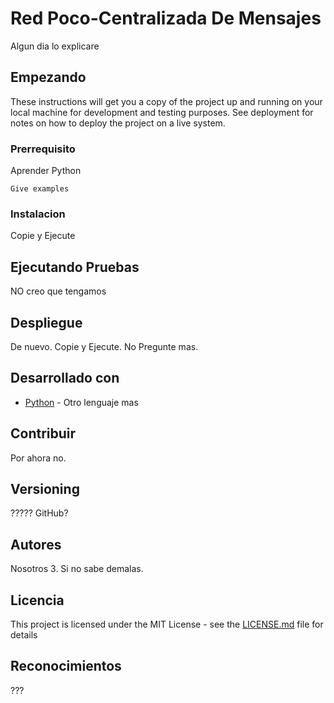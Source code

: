 # Red Poco-Centralizada De Mensajes 

Algun dia lo explicare

## Empezando

These instructions will get you a copy of the project up and running on your local machine for development and testing purposes. See deployment for notes on how to deploy the project on a live system.

### Prerrequisito

Aprender Python

```
Give examples
```

### Instalacion

Copie y Ejecute

## Ejecutando Pruebas

NO creo que tengamos

## Despliegue

De nuevo. Copie y Ejecute. No Pregunte mas.

## Desarrollado con

* [Python](https://www.python.org/) - Otro lenguaje mas

## Contribuir

Por ahora no.

## Versioning

????? GitHub?

## Autores

Nosotros 3. Si no sabe demalas.

## Licencia

This project is licensed under the MIT License - see the [LICENSE.md](LICENSE.md) file for details

## Reconocimientos

???

